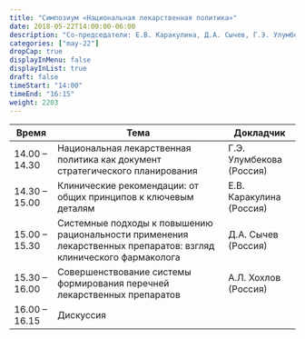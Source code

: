 ```yaml
---
title: "Симпозиум «Национальная лекарственная политика»"
date: 2018-05-22T14:00:00-06:00
description: "Со-председатели: Е.В. Каракулина, Д.А. Сычев, Г.Э. Улумбекова"
categories: ["may-22"]
dropCap: true
displayInMenu: false
displayInList: true
draft: false
timeStart: "14:00"
timeEnd: "16:15"
weight: 2203
---
```


| Время            | Тема           | Докладчик  |
| ------------- | ------------- | ----- |
| 14.00 – 14.30 | Национальная лекарственная политика как документ стратегического планирования                                     | Г.Э. Улумбекова (Россия) | 
| 14.30 – 15.00 | Клинические рекомендации: от общих принципов к ключевым деталям                                                   | Е.В. Каракулина (Россия) | 
| 15.00 – 15.30 | Системные подходы к повышению рациональности применения лекарственных препаратов: взгляд клинического фармаколога | Д.А. Сычев (Россия)      | 
| 15.30 – 16.00 | Совершенствование системы формирования перечней лекарственных препаратов                                          | А.Л. Хохлов (Россия)     | 
| 16.00 – 16.15	| Дискуссия | |

